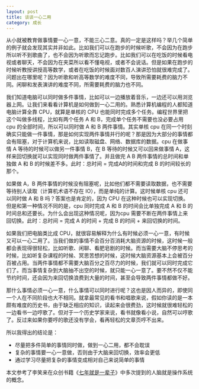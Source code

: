 ```yaml
---
layout: post
title: 谈谈一心二用
category: 成长
---
```


从小就被教育做事情要一心一意，不能三心二意。真的一定是这样吗？举几个简单的例子就会发现其实并非如此。比如我们可以在跑步的时候听歌，不会因为在跑步所以听不到歌曲了，也不会因为听歌而忘记跑步。比如我们可以在吃饭的时候看电视或者聊天，不会因为在夹菜所以看不懂电视，或者不会说话。但是如果在跑步的时候听教授讲授高等数学，或者在吃饭的时候面对数百人演讲恐怕就很难完成了。问题出在哪里呢？因为听歌和听高等数学的难度不同，导致所需要耗费的脑力不同。闲聊和发表演讲的难度不同，所需要耗费的脑力也不同。

我们知道电脑可以同时做多件事情，比如可以一边播放着音乐，一边还可以用浏览器上网。让我们来看看计算机是如何做到一心二用的。熟悉计算机编程的人都知道电脑计算全靠 CPU，就算是单核的 CPU 也能同时完成多个任务。编程世界里把这个叫做多线程，比如有两个任务 A 和 B，完成单个任务不需要也没必要占用 cpu 的全部时间，所以可以同时做 A 和 B 两件事情。其实单核 cpu 在同一个时刻确实只能做一件事情，那是如何实现两件事情并行的呢？那是因为大部分的事情都会有阻塞，对于计算机来说，比如读取磁盘、网络、数据库的数据。cpu 在做事情 A 等待的时候可以做另一件事情 B，在 B 等待的时候又可以回来做事情 A，这样来回切换就可以实现同时做两件事情了。并且做完 A B 两件事情的总时间和单独做 A 和 B 的时候差不多。此时：总时间 = 完成A的时间和完成 B 的时间较长的那个。

<!-- more -->

如果做 A，B 两件事情的时候没有阻塞呢，比如他们都不需要读取数据，也不需要等待别人读取（计算机术语不存在 IO），而是单纯的计算。这时候单核 cpu 还可以同时做 A 和 B 吗？答案也是肯定的，因为 CPU 在这种时候也可以实现切换。但是和第一种情况不同的是，cpu 同时完成 A 和 B 的时间会比单独完成 A 和 B 的时间总和还要长。为什么会出现这种情况呢，因为cpu 需要不断在两件事情上来回切换。此时：总时间 = 完成 A 的时间 + 完成 B 的时间 + 来回切换的时间。

如果我们把电脑类比成 CPU，就很容易解释为什么有时候必须一心一意，有时候又可以一心二用了。当我们做的事情不会百分百消耗大脑资源的时候，这时候一般都会表现得很轻松，比如听歌、闲聊、看肥皂剧的时候。而当需要大脑不停思考的时候，比如听复杂课程的时候、冥思苦想的时候，这时候大脑资源基本上会被百分百被占用。当两件事情都不需要大脑百分之百尽力的时候，我们就可以同时完成它们了。而当事情复杂到大脑抽不出空的时候，就只能一心一意了。要不然不仅不能节约时间，还会因为来回切换浪费到大量的时间，甚至会导致两件事情都做不好。

那什么事情必须一心一意，什么事情可以同时进行呢？这也是因人而异的，即使同一个人在不同阶段也大不相同。就拿最常见的看书和唱歌来说，假如你读的是一本颇有难度的历史书，由于缺乏相应的知识，读起来会很费劲，这时候就很难轻松的一边看书一边哼歌了。但对于一个历史学家来说，看书就像看小说，自然可以哼歌了。反过来如果你要哼的歌还没有学会，看再轻松的文章页哼不出来。

所以我得出的结论是：

* 尽量把多件简单的事情同时做，做到一心二用，都不会耽误
* 复杂的事情要一心一意做，否则由于大脑来回切换，效率会更低
* 通过学习尽量把复杂的事情变成相对自己来说简单的事情

本文参考了李笑来在众创书籍《[七年就是一辈子](http://zhibimo.com/books/xiaolai/reborn-every-7-years)》中多次提到的人脑就是操作系统的概念。
